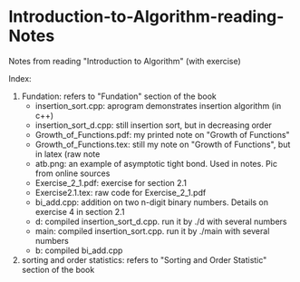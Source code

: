 # Introduction-to-Algorithm-reading-Notes

Notes from reading "Introduction to Algorithm" (with exercise)

Index:
1. Fundation: refers to "Fundation" section of the book
   * insertion_sort.cpp: aprogram demonstrates insertion algorithm (in c++)
   * insertion_sort_d.cpp: still insertion sort, but in decreasing order
   * Growth_of_Functions.pdf: my printed note on "Growth of Functions"
   * Growth_of_Functions.tex: still my note on "Growth of Functions", but in latex (raw note
   * atb.png: an example of asymptotic tight bond. Used in notes. Pic from online sources
   * Exercise_2_1.pdf: exercise for section 2.1
   * Exercise2.1.tex: raw code for Exercise_2_1.pdf
   * bi_add.cpp: addition on two n-digit binary numbers. Details on exercise 4 in section 2.1
   * d: compiled insertion_sort_d.cpp. run it by ./d with several numbers
   * main: compiled insertion_sort.cpp. run it by ./main with several numbers
   * b: compiled bi_add.cpp 
2. sorting and order statistics: refers to "Sorting and Order Statistic" section of the book
